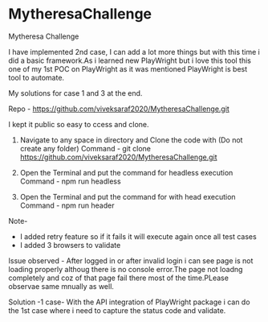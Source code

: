 # MytheresaChallenge
Mytheresa Challenge

I have implemented 2nd case, I can add a lot more things but with this time i did a basic framework.As i learned new PlayWright but i love this tool this one of my 1st POC on PlayWright as it was mentioned PlayWright is best tool to automate.

My solutions for case 1 and 3 at the end.

Repo - https://github.com/viveksaraf2020/MytheresaChallenge.git

I kept it public so easy to ccess and clone.

1. Navigate to any space in directory and Clone the code with (Do not create any folder)
Command - git clone https://github.com/viveksaraf2020/MytheresaChallenge.git

2. Open the Terminal and put the command for headless execution 
Command - npm run headless

3.  Open the Terminal and put the command for with head execution 
Command - npm run header

Note-
- I added retry feature so if it fails it will execute again once all test cases
- I added 3 browsers to validate

Issue observed - After logged in or after invalid login i can see page is not loading properly althoug there is no console error.The page not loadng completely and coz of that page fail there most of the time.PLease observae same mnually as well.


Solution -1 case-
With the API integration of PlayWright package i can do the 1st case where i need to capture the status code and validate.


